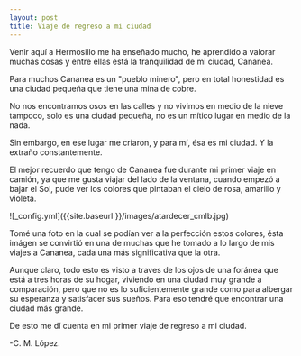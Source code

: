```yaml
---
layout: post
title: Viaje de regreso a mi ciudad
---
```


Venir aquí a Hermosillo me ha enseñado mucho, he aprendido a valorar muchas cosas y entre ellas está la 
tranquilidad de mi ciudad, Cananea.

Para muchos Cananea es un "pueblo minero", pero en total honestidad es una ciudad pequeña que
tiene una mina de cobre.

No nos encontramos osos en las calles y no vivimos en medio de la nieve tampoco, solo es una ciudad
pequeña, no es un mítico lugar en medio de la nada.

Sin embargo, en ese lugar me criaron, y para mí, ésa es mi ciudad. Y la extraño constantemente.


El mejor recuerdo que tengo de Cananea fue durante mi primer viaje en camión, ya que me gusta viajar
del lado de la ventana, cuando empezó a bajar el Sol, pude ver los colores que pintaban el cielo de rosa,
amarillo y violeta.

![_config.yml]({{site.baseurl }}/images/atardecer_cmlb.jpg)

Tomé una foto en la cual se podían ver a la perfección estos colores, ésta imágen se convirtió en una
de muchas que he tomado a lo largo de mis viajes a Cananea, cada una más significativa que la otra.

Aunque claro, todo esto es visto a traves de los ojos de una foránea que está a tres horas de su hogar,
viviendo en una ciudad muy grande a comparación, pero que no es lo suficientemente grande como para
albergar su esperanza y satisfacer sus sueños. Para eso tendré que encontrar una ciudad más grande.

De esto me dí cuenta en mi primer viaje de regreso a mi ciudad.

-C. M. López.
